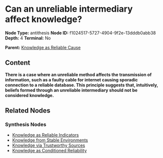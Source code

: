 # Can an unreliable intermediary affect knowledge?

**Node Type:** antithesis
**Node ID:** f1024517-5727-4904-9f2e-13dddb0abb38
**Depth:** 4
**Terminal:** No

**Parent:** [Knowledge as Reliable Cause](knowledge-as-reliable-cause-synthesis-0bd02f21-7c76-4ec5-a53c-9ebba54cc773.md)

## Content

**There is a case where an unreliable method affects the transmission of information, such as a faulty cable for internet causing sporadic connection to a reliable database. This principle suggests that, intuitively, beliefs formed through an unreliable intermediary should not be considered knowledge.**

## Related Nodes

### Synthesis Nodes

- [Knowledge as Reliable Indicators](knowledge-as-reliable-indicators-synthesis-0ae88592-d9cb-4dff-97a1-171d048c9af7.md)
- [Knowledge from Stable Environments](knowledge-from-stable-environments-synthesis-e8f0dc2d-a713-403a-a553-7eea2ca86a39.md)
- [Knowledge via Trustworthy Sources](knowledge-via-trustworthy-sources-synthesis-d80448b3-bc74-4027-b65d-9ee0339d2d30.md)
- [Knowledge as Conditioned Reliability](knowledge-as-conditioned-reliability-synthesis-5b3777c5-2082-479a-8533-816cf5804fbd.md)
